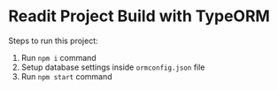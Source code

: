 # Readit Project Build with TypeORM

Steps to run this project:

1. Run `npm i` command
2. Setup database settings inside `ormconfig.json` file
3. Run `npm start` command
